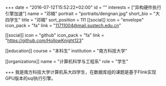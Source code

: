 +++
date = "2016-07-12T15:52:22+02:00"
id = ""
interests = ["异构硬件执行引擎加速"]
name = "邓楠"
portrait = "portraits/dengnan.jpg"
short_bio = "大四学生"
title = "邓楠"
sort_position = 111
[[social]]
    icon = "envelope"
    icon_pack = "fa"
    link = "11711004@mail.sustech.edu.cn"

[[social]]
    icon = "github"
    icon_pack = "fa"
    link = "https://github.com/HollowKnight123"

[[education]]
    course = "本科生"
    institution = "南方科技大学"

[[organizations]]
    name = "计算机科学与工程系"
    role = "学生"

+++
我是南方科技大学计算机系大四学生，在数据库组的课题是基于Flink实现GPU版本的sql执行引擎。
